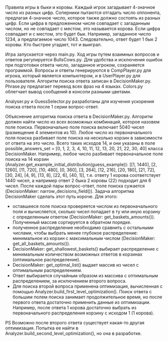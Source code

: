 Правила игры в быки и коровы.
Каждый игрок загадывает 4-значное число из разных цифр.
Соперники пытаются отгадать число оппонента, предлагая 4-значное число, которое также должно состоять из разных цифр. Если цифра в предложенном числе совпадает с загаданным числом, но не совпадает с местом, это называется корова. Если цифра совпадает и с местом, это будет бык.
Например, загаданное число 1234, а предлагаемое число 1043. Следовательно, ответ будет 1 бык 2 коровы.
Кто быстрее угадает, тот и выиграл.

Игра запускается через main.py.
Ход игры путем взаимных вопросов и ответов регулируется BullsCows.py.
Для удобства и исключения ошибок при подготовки ответа число, загаданное игроком, сохраняется программой.
Вопросы и ответы генерируются в CompPlayer.py для игрока, который является компьютером, и в UserPlayer.py для пользователя.
Алгоритм поиска ответа записан в DecisionMaker.py.
Phrase.py предлагает перевод всех фраз на 4 языках.
Colors.py облегчает вывод сообщений в консоли разными цветами.

Analyser.py и GuessSelector.py разработаны для изучения ускорения поиска ответа после 1 серии вопрос-ответ.

Объяснение алгоритма поиска ответа в DecisionMaker.py.
Алгоритм должен найти число из всех возможных комбинаций, которое назовем поле поиска. Первоначально поле поиска включает 5040 чисел (размещение 4 элементов из
10). Любое число из первоначального поля поиска разбивает поле поиска на несколько корзин в зависимости от ответа на это число. Всего таких исходов 14, и они 
указаны в поле possible_answers_set = [0, 1, 2, 3, 4, 10, 11, 12, 13, 20, 21, 22, 30, 40] класса DecisionMaker. Например, любое число разбивает первоначальное поле поиска
на 14 корзин (Analyzer.get_example_initial_distribution(guess_example)):
[[1, 1440], [2, 1260], [11, 720], [10, 480], [0, 360], [3, 264], [12, 216], [20, 180], [21, 72], [30, 24], [4, 9], [13, 8], [22, 6], [40, 1]], т.е.
ответу 1 корова соответствует 1440 чисел, а например ответ 2 быка 2 коровы (22)
подходит для 6 чисел.
После каждой пары вопрос-ответ, поле поиска сужается (DecisionMaker: narrow_decisions_field()). 
Задача алгоритма DecisionMaker сделать этот путь короче. Для этого: 
- оставшееся поле поиска проверяется числом из первоначального поля и вычисляется, сколько чисел попадает в ту или иную корзину с определенным ответом (DecisionMaker: get_baskets_amounts()). Полученный массив сортируется в обратном порядке. 
- полученное распределение необходимо сравнить с остальными числами, чтобы выбрать менее глубокое распределение: минимальное из корзин с максимальным числом (DecisionMaker: get_all_baskets_amounts()).
- DecisionMaker: get_shallowest_baskets() выбирает распределение с минимальным количеством возможных ответов в корзинах (оптимальное распределение).
- DecisionMaker: get_optimal_list() выдает массив из чисел с оптимальным распределением.
- Ответ выбирается случайным образом из массива с оптимальным распределением, за исключением второго вопроса.
- Для поиска второй вопроса применена оптимизация, вычисленная с помощью Analyzer.build_first_level_optimization().
Поиск ответа с большим полем поиска занимает продолжительное время, но после первого ответа достаточно применить данные из оптимизации.
Например, после ответа 1 корова достаточно выбрать из первоначального распределения корзину с исходом 1 (1 корова).

PS
Возможно после второго ответа существует какая-то другая оптимизация. Попытка ее найти в Analyzer.build_second_level_optimization(), но она в разработке.
